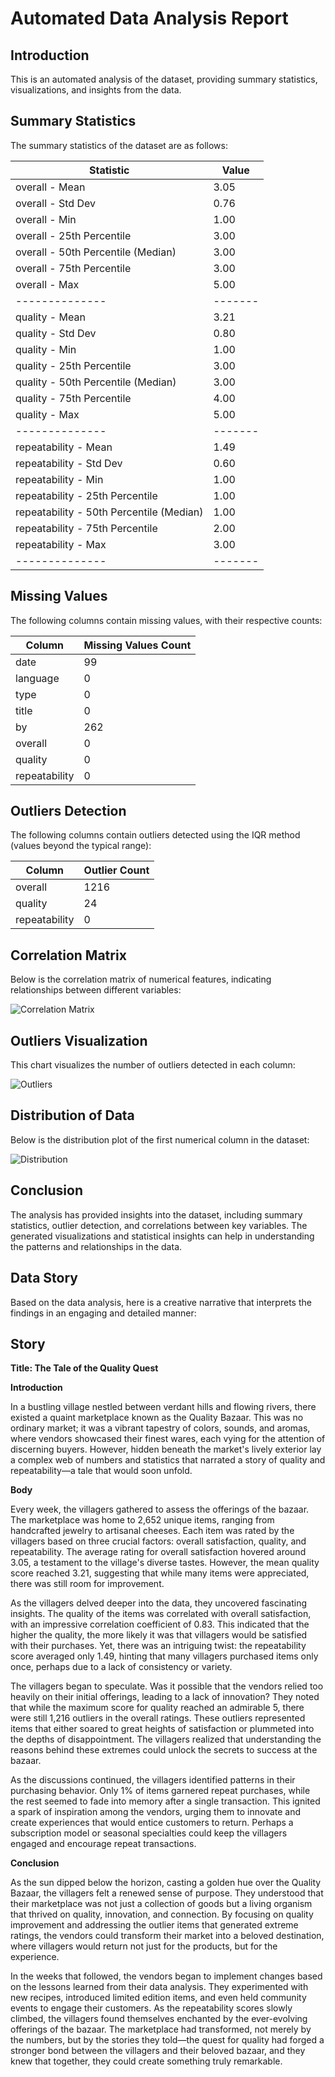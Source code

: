 # Automated Data Analysis Report

## Introduction
This is an automated analysis of the dataset, providing summary statistics, visualizations, and insights from the data.

## Summary Statistics
The summary statistics of the dataset are as follows:

| Statistic    | Value |
|--------------|-------|
| overall - Mean | 3.05 |
| overall - Std Dev | 0.76 |
| overall - Min | 1.00 |
| overall - 25th Percentile | 3.00 |
| overall - 50th Percentile (Median) | 3.00 |
| overall - 75th Percentile | 3.00 |
| overall - Max | 5.00 |
|--------------|-------|
| quality - Mean | 3.21 |
| quality - Std Dev | 0.80 |
| quality - Min | 1.00 |
| quality - 25th Percentile | 3.00 |
| quality - 50th Percentile (Median) | 3.00 |
| quality - 75th Percentile | 4.00 |
| quality - Max | 5.00 |
|--------------|-------|
| repeatability - Mean | 1.49 |
| repeatability - Std Dev | 0.60 |
| repeatability - Min | 1.00 |
| repeatability - 25th Percentile | 1.00 |
| repeatability - 50th Percentile (Median) | 1.00 |
| repeatability - 75th Percentile | 2.00 |
| repeatability - Max | 3.00 |
|--------------|-------|

## Missing Values
The following columns contain missing values, with their respective counts:

| Column       | Missing Values Count |
|--------------|----------------------|
| date | 99 |
| language | 0 |
| type | 0 |
| title | 0 |
| by | 262 |
| overall | 0 |
| quality | 0 |
| repeatability | 0 |

## Outliers Detection
The following columns contain outliers detected using the IQR method (values beyond the typical range):

| Column       | Outlier Count |
|--------------|---------------|
| overall | 1216 |
| quality | 24 |
| repeatability | 0 |

## Correlation Matrix
Below is the correlation matrix of numerical features, indicating relationships between different variables:

![Correlation Matrix](pairplot.png)

## Outliers Visualization
This chart visualizes the number of outliers detected in each column:

![Outliers](boxplot.png)

## Distribution of Data
Below is the distribution plot of the first numerical column in the dataset:

![Distribution](violin_plot.png)

## Conclusion
The analysis has provided insights into the dataset, including summary statistics, outlier detection, and correlations between key variables.
The generated visualizations and statistical insights can help in understanding the patterns and relationships in the data.

## Data Story
Based on the data analysis, here is a creative narrative that interprets the findings in an engaging and detailed manner:

## Story
**Title: The Tale of the Quality Quest**

**Introduction**

In a bustling village nestled between verdant hills and flowing rivers, there existed a quaint marketplace known as the Quality Bazaar. This was no ordinary market; it was a vibrant tapestry of colors, sounds, and aromas, where vendors showcased their finest wares, each vying for the attention of discerning buyers. However, hidden beneath the market's lively exterior lay a complex web of numbers and statistics that narrated a story of quality and repeatability—a tale that would soon unfold.

**Body**

Every week, the villagers gathered to assess the offerings of the bazaar. The marketplace was home to 2,652 unique items, ranging from handcrafted jewelry to artisanal cheeses. Each item was rated by the villagers based on three crucial factors: overall satisfaction, quality, and repeatability. The average rating for overall satisfaction hovered around 3.05, a testament to the village's diverse tastes. However, the mean quality score reached 3.21, suggesting that while many items were appreciated, there was still room for improvement.

As the villagers delved deeper into the data, they uncovered fascinating insights. The quality of the items was correlated with overall satisfaction, with an impressive correlation coefficient of 0.83. This indicated that the higher the quality, the more likely it was that villagers would be satisfied with their purchases. Yet, there was an intriguing twist: the repeatability score averaged only 1.49, hinting that many villagers purchased items only once, perhaps due to a lack of consistency or variety. 

The villagers began to speculate. Was it possible that the vendors relied too heavily on their initial offerings, leading to a lack of innovation? They noted that while the maximum score for quality reached an admirable 5, there were still 1,216 outliers in the overall ratings. These outliers represented items that either soared to great heights of satisfaction or plummeted into the depths of disappointment. The villagers realized that understanding the reasons behind these extremes could unlock the secrets to success at the bazaar.

As the discussions continued, the villagers identified patterns in their purchasing behavior. Only 1% of items garnered repeat purchases, while the rest seemed to fade into memory after a single transaction. This ignited a spark of inspiration among the vendors, urging them to innovate and create experiences that would entice customers to return. Perhaps a subscription model or seasonal specialties could keep the villagers engaged and encourage repeat transactions. 

**Conclusion**

As the sun dipped below the horizon, casting a golden hue over the Quality Bazaar, the villagers felt a renewed sense of purpose. They understood that their marketplace was not just a collection of goods but a living organism that thrived on quality, innovation, and connection. By focusing on quality improvement and addressing the outlier items that generated extreme ratings, the vendors could transform their market into a beloved destination, where villagers would return not just for the products, but for the experience.

In the weeks that followed, the vendors began to implement changes based on the lessons learned from their data analysis. They experimented with new recipes, introduced limited edition items, and even held community events to engage their customers. As the repeatability scores slowly climbed, the villagers found themselves enchanted by the ever-evolving offerings of the bazaar. The marketplace had transformed, not merely by the numbers, but by the stories they told—the quest for quality had forged a stronger bond between the villagers and their beloved bazaar, and they knew that together, they could create something truly remarkable.
